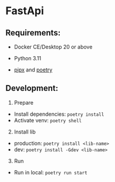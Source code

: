 # FastApi

## Requirements:

- Docker CE/Desktop 20 or above

- Python 3.11

- [pipx](https://pipx.pypa.io/stable/installation/) and [poetry](https://python-poetry.org/docs/#installing-with-pipx)

## Development:

1. Prepare

- Install dependencies: `poetry install`
- Activate venv: `poetry shell`

2. Install lib

- production: `poetry install <lib-name>`
- dev: `poetry install -Gdev <lib-name>`

3. Run

- Run in local: `poetry run start`
